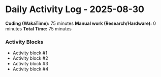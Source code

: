 # Daily Activity Log - 2025-08-30

**Coding (WakaTime):** 75 minutes
**Manual work (Research/Hardware):** 0 minutes
**Total Time:** 75 minutes

### Activity Blocks
- Activity block #1
- Activity block #2
- Activity block #3
- Activity block #4
